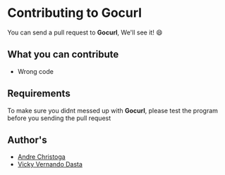 # Contributing to **Gocurl**
You can send a pull request to **Gocurl**, We'll see it! :smile:

## What you can contribute
* Wrong code

## Requirements
To make sure you didnt messed up with **Gocurl**, please test the program before you sending the pull request

## Author's
* [Andre Christoga](http://christoga.github.io)
* [Vicky Vernando Dasta](http://vickydasta.github.io)
